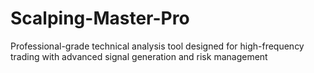 # Scalping-Master-Pro
Professional-grade technical analysis tool designed for high-frequency trading with advanced signal generation and risk management
